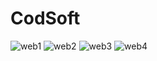 # CodSoft
 
![web1](https://github.com/Deepak2k4/CodSoft/assets/154690787/5e75935f-f6ea-4078-8126-23820bd5f73b)
![web2](https://github.com/Deepak2k4/CodSoft/assets/154690787/64623f2c-610b-4d2b-afaf-5b621f755462)
![web3](https://github.com/Deepak2k4/CodSoft/assets/154690787/7dd8ef7c-5824-43c8-a4e1-e95beaa22066)
![web4](https://github.com/Deepak2k4/CodSoft/assets/154690787/ea12ca6b-dbcd-4579-963d-e6b5203760c0)
